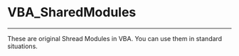 # VBA_SharedModules
---
These are original Shread Modules in VBA.
You can use them in standard situations.
